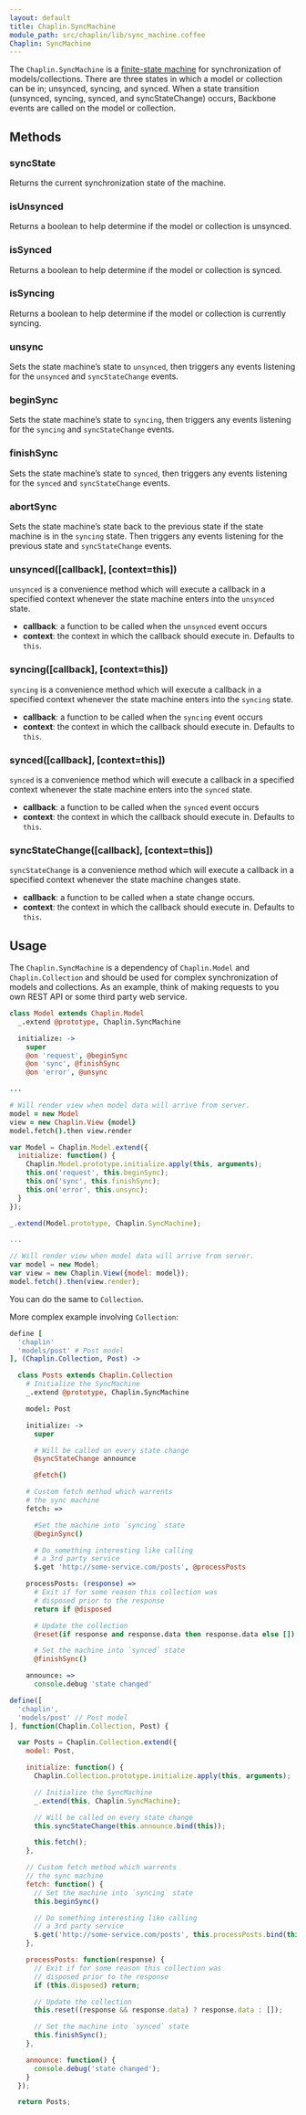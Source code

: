 ```yaml
---
layout: default
title: Chaplin.SyncMachine
module_path: src/chaplin/lib/sync_machine.coffee
Chaplin: SyncMachine
---
```


The  `Chaplin.SyncMachine` is a [finite-state machine](http://en.wikipedia.org/wiki/Finite-state_machine) for synchronization of models/collections. There are three states in which a model or collection can be in; unsynced, syncing, and synced. When a state transition (unsynced, syncing, synced, and syncStateChange) occurs, Backbone events are called on the model or collection.

<h2 id="methods">Methods</h2>

<h3 class="module-member" id="syncState">syncState</h3>

Returns the current synchronization state of the machine.

<h3 class="module-member" id="isUnsynced">isUnsynced</h3>

Returns a boolean to help determine if the model or collection is unsynced.

<h3 class="module-member" id="isSynced">isSynced</h3>

Returns a boolean to help determine if the model or collection is synced.

<h3 class="module-member" id="isSyncing">isSyncing</h3>

Returns a boolean to help determine if the model or collection is currently syncing.

<h3 class="module-member" id="unsync">unsync</h3>

Sets the state machine’s state to `unsynced`, then triggers any events listening for the `unsynced` and `syncStateChange` events.

<h3 class="module-member" id="beginSync">beginSync</h3>

Sets the state machine’s state to `syncing`, then triggers any events listening for the `syncing` and `syncStateChange` events.

<h3 class="module-member" id="finishSync">finishSync</h3>

Sets the state machine’s state to `synced`, then triggers any events listening for the `synced` and `syncStateChange` events.

<h3 class="module-member" id="abortSync">abortSync</h3>

Sets the state machine’s state back to the previous state if the state machine is in the `syncing` state. Then triggers any events listening for the previous state and `syncStateChange` events.

<h3 class="module-member" id="unsynced">unsynced([callback], [context=this])</h3>

`unsynced` is a convenience method which will execute a callback in a specified context whenever the state machine enters into the `unsynced` state.

* **callback**: a function to be called when the `unsynced` event occurs
* **context**: the context in which the callback should execute in. Defaults to `this`.

<h3 class="module-member" id="syncing">syncing([callback], [context=this])</h3>

`syncing` is a convenience method which will execute a callback in a specified context whenever the state machine enters into the `syncing` state.

* **callback**: a function to be called when the `syncing` event occurs
* **context**: the context in which the callback should execute in. Defaults to `this`.

<h3 class="module-member" id="synced">synced([callback], [context=this])</h3>

`synced` is a convenience method which will execute a callback in a specified context whenever the state machine enters into the `synced` state.

* **callback**: a function to be called when the `synced` event occurs
* **context**: the context in which the callback should execute in. Defaults to `this`.

<h3 class="module-member" id="syncStateChange">syncStateChange([callback], [context=this])</h3>

`syncStateChange` is a convenience method which will execute a callback in a specified context whenever the state machine changes state.

* **callback**: a function to be called when a state change occurs.
* **context**: the context in which the callback should execute in. Defaults to `this`.

## Usage

The `Chaplin.SyncMachine` is a dependency of `Chaplin.Model` and `Chaplin.Collection` and should be used for complex synchronization of models and collections. As an example, think of making requests to you own REST API or some third party web service.

```coffeescript
class Model extends Chaplin.Model
  _.extend @prototype, Chaplin.SyncMachine

  initialize: ->
    super
    @on 'request', @beginSync
    @on 'sync', @finishSync
    @on 'error', @unsync

...

# Will render view when model data will arrive from server.
model = new Model
view = new Chaplin.View {model}
model.fetch().then view.render
```

```javascript
var Model = Chaplin.Model.extend({
  initialize: function() {
    Chaplin.Model.prototype.initialize.apply(this, arguments);
    this.on('request', this.beginSync);
    this.on('sync', this.finishSync);
    this.on('error', this.unsync);
  }
});

_.extend(Model.prototype, Chaplin.SyncMachine);

...

// Will render view when model data will arrive from server.
var model = new Model;
var view = new Chaplin.View({model: model});
model.fetch().then(view.render);
```

You can do the same to `Collection`.

More complex example involving `Collection`:

```coffeescript
define [
  'chaplin'
  'models/post' # Post model
], (Chaplin.Collection, Post) ->

  class Posts extends Chaplin.Collection
    # Initialize the SyncMachine
    _.extend @prototype, Chaplin.SyncMachine

    model: Post

    initialize: ->
      super

      # Will be called on every state change
      @syncStateChange announce

      @fetch()

    # Custom fetch method which warrents
    # the sync machine
    fetch: =>

      #Set the machine into `syncing` state
      @beginSync()

      # Do something interesting like calling
      # a 3rd party service
      $.get 'http://some-service.com/posts', @processPosts

    processPosts: (response) =>
      # Exit if for some reason this collection was
      # disposed prior to the response
      return if @disposed

      # Update the collection
      @reset(if response and response.data then response.data else [])

      # Set the machine into `synced` state
      @finishSync()

    announce: =>
      console.debug 'state changed'
```

```javascript
define([
  'chaplin',
  'models/post' // Post model
], function(Chaplin.Collection, Post) {

  var Posts = Chaplin.Collection.extend({
    model: Post,

    initialize: function() {
      Chaplin.Collection.prototype.initialize.apply(this, arguments);

      // Initialize the SyncMachine
      _.extend(this, Chaplin.SyncMachine);

      // Will be called on every state change
      this.syncStateChange(this.announce.bind(this));

      this.fetch();
    },

    // Custom fetch method which warrents
    // the sync machine
    fetch: function() {
      // Set the machine into `syncing` state
      this.beginSync()

      // Do something interesting like calling
      // a 3rd party service
      $.get('http://some-service.com/posts', this.processPosts.bind(this))
    },

    processPosts: function(response) {
      // Exit if for some reason this collection was
      // disposed prior to the response
      if (this.disposed) return;

      // Update the collection
      this.reset((response && response.data) ? response.data : []);

      // Set the machine into `synced` state
      this.finishSync();
    },

    announce: function() {
      console.debug('state changed');
    }
  });

  return Posts;
```
